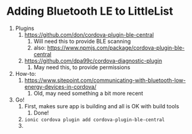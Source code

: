 # Adding Bluetooth LE to LittleList

1. Plugins
   1. https://github.com/don/cordova-plugin-ble-central
      1. Will need this to provide BLE scanning
      2. also: https://www.npmjs.com/package/cordova-plugin-ble-central
   2. https://github.com/dpa99c/cordova-diagnostic-plugin
      1. May need this, to provide permissions
2. How-to:
   1. https://www.sitepoint.com/communicating-with-bluetooth-low-energy-devices-in-cordova/
      1. Old, may need something a bit more recent
3. Go!
   1. First, makes sure app is building and all is OK with build tools
      1. Done!
   2.  `ionic cordova plugin add cordova-plugin-ble-central`
   3. 